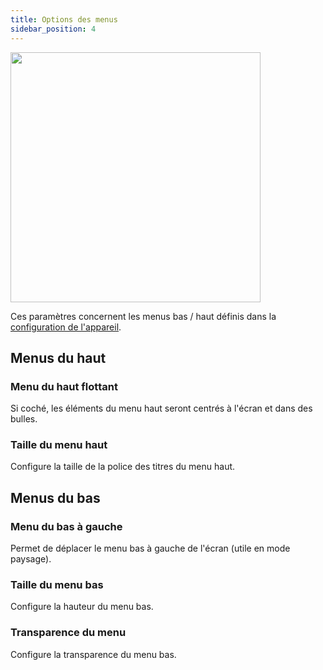 ```yaml
---
title: Options des menus
sidebar_position: 4
---
```


<img src="../../../../../../../../img/app/menuOptions.png"  width="400" />

Ces paramètres concernent les menus bas / haut définis dans la [configuration de l'appareil](../../../../../../plugin/equipment/deviceConfig).

## Menus du haut

### Menu du haut flottant

Si coché, les éléments du menu haut seront centrés à l'écran et dans des bulles.

### Taille du menu haut

Configure la taille de la police des titres du menu haut.

## Menus du bas

### Menu du bas à gauche

Permet de déplacer le menu bas à gauche de l'écran (utile en mode paysage).

### Taille du menu bas

Configure la hauteur du menu bas.

### Transparence du menu

Configure la transparence du menu bas.
